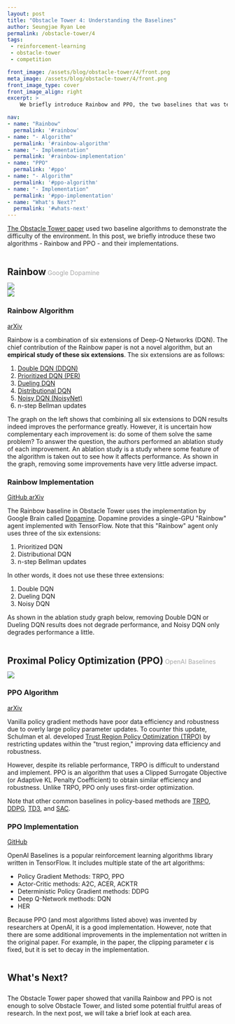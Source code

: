 ```yaml
---
layout: post
title: "Obstacle Tower 4: Understanding the Baselines"
author: Seungjae Ryan Lee
permalink: /obstacle-tower/4
tags:
 - reinforcement-learning
 - obstacle-tower
 - competition

front_image: /assets/blog/obstacle-tower/4/front.png
meta_image: /assets/blog/obstacle-tower/4/front.png
front_image_type: cover
front_image_align: right
excerpt: >
    We briefly introduce Rainbow and PPO, the two baselines that was tested on Obstacle Tower.

nav:
- name: "Rainbow"
  permalink: '#rainbow'
- name: "- Algorithm"
  permalink: '#rainbow-algorithm'
- name: "- Implementation"
  permalink: '#rainbow-implementation'
- name: "PPO"
  permalink: '#ppo'
- name: "- Algorithm"
  permalink: '#ppo-algorithm'
- name: "- Implementation"
  permalink: '#ppo-implementation'
- name: "What's Next?"
  permalink: '#whats-next'
---
```


<style type="text/css">
   h2 {
      margin-bottom: 0 !important;
   }
   h2 + p {
      color: darkgray !important;
   }
   h2, h2 + p {
      display: inline-block !important;
   }
</style>
[The Obstacle Tower paper](https://storage.googleapis.com/obstacle-tower-build/Obstacle_Tower_Paper_Final.pdf) used two baseline algorithms to demonstrate the difficulty of the environment. In this post, we briefly introduce these two algorithms - Rainbow and PPO - and their implementations.

## Rainbow

Google Dopamine

<div class="mdl-grid">
  <div class="mdl-layout-spacer"></div>
  <div class="mdl-cell mdl-cell--6-col mdl-cell--6-col-desktop mdl-cell--4-col-tablet mdl-cell--12-col-phone mdl-cell--hide-phone">
    <img src="{{absolute_url}}/assets/blog/obstacle-tower/4/rainbow.png">
  </div>
  <div class="mdl-cell mdl-cell--6-col mdl-cell--6-col-desktop mdl-cell--4-col-tablet mdl-cell--12-col-phone mdl-cell--hide-phone">
    <img src="{{absolute_url}}/assets/blog/obstacle-tower/4/rainbow_ablation.png">
  </div>
  <div class="mdl-layout-spacer"></div>
</div>

### Rainbow Algorithm

<a class="mdl-button mdl-js-button mdl-button--raised mdl-js-ripple-effect mdl-button--colored" href="https://arxiv.org/abs/1710.02298">
arXiv
</a>

Rainbow is a combination of six extensions of Deep-Q Networks (DQN). The chief contribution of the Rainbow paper is not a novel algorithm, but an **empirical study of these six extensions**. The six extensions are as follows:

1. [Double DQN (DDQN)](https://arxiv.org/abs/1509.06461)
2. [Prioritized DQN (PER)](https://arxiv.org/abs/1511.05952)
3. [Dueling DQN](https://arxiv.org/abs/1511.06581)
4. [Distributional DQN](https://arxiv.org/abs/1707.06887)
5. [Noisy DQN (NoisyNet)](https://arxiv.org/abs/1706.10295)
6. n-step Bellman updates

The graph on the left shows that combining all six extensions to DQN results indeed improves the performance greatly. However, it is uncertain how complementary each improvement is: do some of them solve the same problem? To answer the question, the authors performed an ablation study of each improvement. An ablation study is a study where some feature of the algorithm is taken out to see how it affects performance. As shown in the graph, removing some improvements have very little adverse impact.

### Rainbow Implementation

<a class="mdl-button mdl-js-button mdl-button--raised mdl-js-ripple-effect mdl-button--colored" href="https://github.com/google/dopamine">
GitHub
</a>
<a class="mdl-button mdl-js-button mdl-button--raised mdl-js-ripple-effect mdl-button--colored" href="https://arxiv.org/abs/1812.06110">
arXiv
</a>

The Rainbow baseline in Obstacle Tower uses the implementation by Google Brain called [Dopamine](https://github.com/google/dopamine). Dopamine provides a single-GPU "Rainbow" agent implemented with TensorFlow. Note that this "Rainbow" agent only uses three of the six extensions:

1. Prioritized DQN
2. Distributional DQN
3. n-step Bellman updates

In other words, it does not use these three extensions:

1. Double DQN
2. Dueling DQN
3. Noisy DQN

As shown in the ablation study graph below, removing Double DQN or Dueling DQN results does not degrade performance, and Noisy DQN only degrades performance a little.


## Proximal Policy Optimization (PPO)

OpenAI Baselines

<div class="mdl-grid">
  <div class="mdl-layout-spacer"></div>
  <div class="mdl-cell mdl-cell--8-col mdl-cell--8-col-desktop mdl-cell--6-col-tablet mdl-cell--12-col-phone mdl-cell--hide-phone">
    <img src="{{absolute_url}}/assets/blog/obstacle-tower/4/ppo.png">
  </div>
  <div class="mdl-layout-spacer"></div>
</div>


### PPO Algorithm

<a class="mdl-button mdl-js-button mdl-button--raised mdl-js-ripple-effect mdl-button--colored" href="https://arxiv.org/abs/1707.06347">
arXiv
</a>

Vanilla policy gradient methods have poor data efficiency and robustness due to overly large policy parameter updates. To counter this update, Schulman et al. developed [Trust Region Policy Optimization (TRPO)](https://arxiv.org/abs/1502.05477) by restricting updates within the "trust region," improving data efficiency and robustness.

However, despite its reliable performance, TRPO is difficult to understand and implement. PPO is an algorithm that uses a Clipped Surrogate Objective (or Adaptive KL Penalty Coefficient) to obtain similar efficiency and robustness. Unlike TRPO, PPO only uses first-order optimization.

Note that other common baselines in policy-based methods are [TRPO](https://arxiv.org/abs/1502.05477), [DDPG](https://arxiv.org/abs/1509.02971), [TD3](https://arxiv.org/abs/1802.09477), and [SAC](https://arxiv.org/abs/1801.01290).

### PPO Implementation

<a class="mdl-button mdl-js-button mdl-button--raised mdl-js-ripple-effect mdl-button--colored" href="https://github.com/openai/baselines">
GitHub
</a>

OpenAI Baselines is a popular reinforcement learning algorithms library written in TensorFlow. It includes multiple state of the art algorithms:

- Policy Gradient Methods: TRPO, PPO
- Actor-Critic methods: A2C, ACER, ACKTR
- Deterministic Policy Gradient methods: DDPG
- Deep Q-Network methods: DQN
- HER

Because PPO (and most algorithms listed above) was invented by researchers at OpenAI, it is a good implementation. However, note that there are some additional improvements in the implementation not written in the original paper. For example, in the paper, the clipping parameter $\epsilon​$ is fixed, but it is set to decay in the implementation.

## What's Next?

&nbsp;

The Obstacle Tower paper showed that vanilla Rainbow and PPO is not enough to solve Obstacle Tower, and listed some potential fruitful areas of research. In the next post, we will take a brief look at each area.

